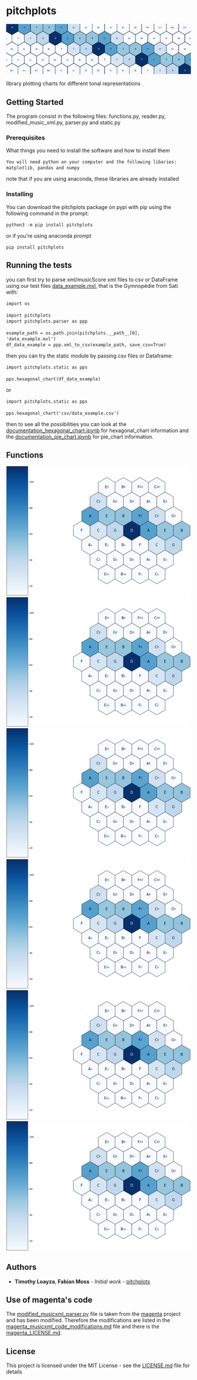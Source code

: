 # pitchplots

<img   src="images/big_blue_hex_8_top.png">

library plotting charts for different tonal representations

## Getting Started

The program consist in the following files: functions.py, reader.py, modified_music_xml.py, parser.py and static.py 

### Prerequisites

What things you need to install the software and how to install them

```
You will need python on your computer and the following libaries: matplotlib, pandas and numpy
```

note that if you are using anaconda, these libraries are already installed

### Installing

You can download the pitchplots package on pypi with pip using the following command in the prompt:

```
python3 -m pip install pitchplots
```

or if you're using anaconda prompt

```
pip install pitchplots
```

## Running the tests

you can first try to parse xml/musicScore xml files to csv or DataFrame using our test files [data_example.mxl](data_example.mxl), that is the Gymnopédie from Sati with:

```
import os

import pitchplots
import pitchplots.parser as ppp

example_path = os.path.join(pitchplots.__path__[0], 'data_example.mxl')
df_data_example = ppp.xml_to_csv(example_path, save_csv=True)
```

then you can try the static module by passing csv files or Dataframe:

```
import pitchplots.static as pps

pps.hexagonal_chart(df_data_example)
```
or
```
import pitchplots.static as pps

pps.hexagonal_chart('csv/data_example.csv')
```

then to see all the possibilities you can look at the [documentation_hexagonal_chart.ipynb](documentation_hexagonal_chart.ipynb) for hexagonal_chart information and the [documentation_pie_chart.ipynb](documentation_pie_chart.ipynb) for pie_chart information.

## Functions

<img   src="images/T1_def_hex.png"><img   src="images/T1_def_hex.png"><img   src="images/T1_def_hex.png"><img   src="images/T1_def_hex.png"><img   src="images/T1_def_hex.png"><img   src="images/T1_def_hex.png">

## Authors

* **Timothy Loayza**, **Fabian Moss** - *Initial work* - [pitchplots](https://github.com/DCMLab/pitchplots)

## Use of magenta's code

The [modified_musicxml_parser.py](modified_musicxml_parser.py) file is taken from the [magenta](https://github.com/tensorflow/magenta) project and has been modified. Therefore the modifications are listed in the [magenta_musicxml_code_modifications.md](magenta_musicxml_code_modifications.md) file and there is the [magenta_LICENSE.md](magenta_LICENSE.md).

## License

This project is licensed under the MIT License - see the [LICENSE.md](LICENSE.md) file for details
